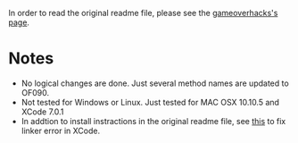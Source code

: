 In order to read the original readme file, please see the [gameoverhacks's page](https://github.com/gameoverhack/ofxOpenNI).

# Notes
* No logical changes are done. Just several method names are updated to OF090.
* Not tested for Windows or Linux. Just tested for MAC OSX 10.10.5 and XCode 7.0.1
* In addtion to install instractions in the original readme file, see [this](http://stackoverflow.com/questions/33681299/apple-mach-o-linker-id-error-for-openframeworks/34559001#34559001) to fix linker error in XCode.
